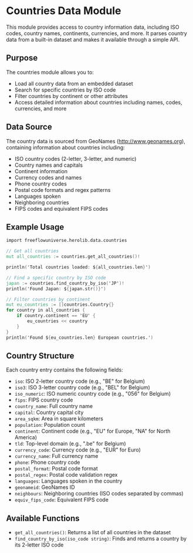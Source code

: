# Countries Data Module

This module provides access to country information data, including ISO codes, country names, continents, currencies, and more. It parses country data from a built-in dataset and makes it available through a simple API.

## Purpose

The countries module allows you to:
- Load all country data from an embedded dataset
- Search for specific countries by ISO code
- Filter countries by continent or other attributes
- Access detailed information about countries including names, codes, currencies, and more

## Data Source

The country data is sourced from GeoNames (http://www.geonames.org), containing information about countries including:
- ISO country codes (2-letter, 3-letter, and numeric)
- Country names and capitals
- Continent information
- Currency codes and names
- Phone country codes
- Postal code formats and regex patterns
- Languages spoken
- Neighboring countries
- FIPS codes and equivalent FIPS codes

## Example Usage

```v
import freeflowuniverse.herolib.data.countries

// Get all countries
mut all_countries := countries.get_all_countries()!

println('Total countries loaded: ${all_countries.len}')

// Find a specific country by ISO code
japan := countries.find_country_by_iso('JP')!
println('Found Japan: ${japan.str()}')

// Filter countries by continent
mut eu_countries := []countries.Country{}
for country in all_countries {
    if country.continent == 'EU' {
        eu_countries << country
    }
}
println('Found ${eu_countries.len} European countries.')
```

## Country Structure

Each country entry contains the following fields:

- `iso`: ISO 2-letter country code (e.g., "BE" for Belgium)
- `iso3`: ISO 3-letter country code (e.g., "BEL" for Belgium)
- `iso_numeric`: ISO numeric country code (e.g., "056" for Belgium)
- `fips`: FIPS country code
- `country_name`: Full country name
- `capital`: Country capital city
- `area_sqkm`: Area in square kilometers
- `population`: Population count
- `continent`: Continent code (e.g., "EU" for Europe, "NA" for North America)
- `tld`: Top-level domain (e.g., ".be" for Belgium)
- `currency_code`: Currency code (e.g., "EUR" for Euro)
- `currency_name`: Full currency name
- `phone`: Phone country code
- `postal_format`: Postal code format
- `postal_regex`: Postal code validation regex
- `languages`: Languages spoken in the country
- `geonameid`: GeoNames ID
- `neighbours`: Neighboring countries (ISO codes separated by commas)
- `equiv_fips_code`: Equivalent FIPS code

## Available Functions

- `get_all_countries()`: Returns a list of all countries in the dataset
- `find_country_by_iso(iso_code string)`: Finds and returns a country by its 2-letter ISO code

